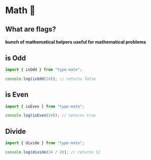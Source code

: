# Math :memo:

## What are flags?

#### bunch of mathematical helpers useful for mathematical problems

## is Odd

```js
import { isOdd } from "type-mate";

console.log(isOdd(24)); // returns false
```

## is Even

```js
import { isEven } from "type-mate";

console.log(isEven(24)); // returns true
```

## Divide

```js
import { divide } from "type-mate";

console.log(divide(24 / 2)); // returns 12
```
